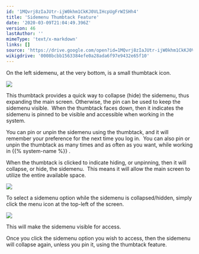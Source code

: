 ```yaml
---
id: '1MQvrj8zIaJUtr-ijW0khm1CkKJ0VLIHcpUgFrWISHh4'
title: 'Sidemenu Thumbtack Feature'
date: '2020-03-09T21:04:49.396Z'
version: 46
lastAuthor: ''
mimeType: 'text/x-markdown'
links: []
source: 'https://drive.google.com/open?id=1MQvrj8zIaJUtr-ijW0khm1CkKJ0VLIHcpUgFrWISHh4'
wikigdrive: '0008bcbb1563384efe0a28ada6f97e9432e65f10'
---
```

On the left sidemenu, at the very bottom, is a small thumbtack icon.

![](../sidemenu-thumbtack-feature.assets/d7bda7809a374b32cb5edc6f22534c3a.png)

This thumbtack provides a quick way to collapse (hide) the sidemenu, thus expanding the main screen. Otherwise, the pin can be used to keep the sidemenu visible.  When the thumbtack faces down, then it indicates the sidemenu is pinned to be visible and accessible when working in the system.

You can pin or unpin the sidemenu using the thumbtack, and it will remember your preference for the next time you log in.  You can also pin or unpin the thumbtack as many times and as often as you want, while working in {{% system-name %}} .

When the thumbtack is clicked to indicate hiding, or unpinning, then it will collapse, or hide, the sidemenu.  This means it will allow the main screen to utilize the entire available space.

![](../sidemenu-thumbtack-feature.assets/4d67f7514067a3409f619952317c6d43.png)

To select a sidemenu option while the sidemenu is collapsed/hidden, simply click the menu icon at the top-left of the screen.

![](../sidemenu-thumbtack-feature.assets/444bfeb3fab107bf90cadc2efa0da94f.png)

This will make the sidemenu visible for access.

Once you click the sidemenu option you wish to access, then the sidemenu will collapse again, unless you pin it, using the thumbtack feature.
